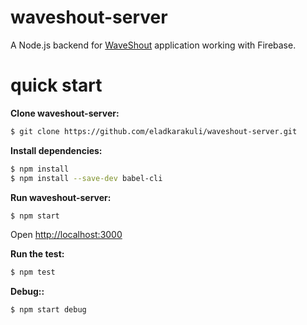 waveshout-server
===========

A Node.js backend for [WaveShout](https://github.com/danielkazak/waveshout-fb/) application working with Firebase.

quick start
=============

**Clone waveshout-server:**

```sh
$ git clone https://github.com/eladkarakuli/waveshout-server.git
```

**Install dependencies:**

```sh
$ npm install
$ npm install --save-dev babel-cli
```

**Run waveshout-server:**

```sh
$ npm start
```

Open [http://localhost:3000](http://localhost:3000)

**Run the test:**

```sh
$ npm test
```

**Debug::**

```sh
$ npm start debug
```